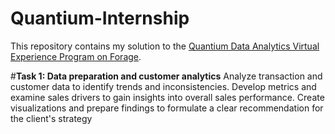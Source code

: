 # Quantium-Internship
This repository contains my solution to the [Quantium Data Analytics Virtual Experience Program on Forage](https://www.theforage.com/virtual-internships/prototype/NkaC7knWtjSbi6aYv/Data-Analytics?ref=DsEXFixxovqkRxR2u).

#**Task 1: Data preparation and customer analytics**
Analyze transaction and customer data to identify trends and inconsistencies. 
Develop metrics and examine sales drivers to gain insights into overall sales performance. 
Create visualizations and prepare findings to formulate a clear recommendation for the client's strategy

